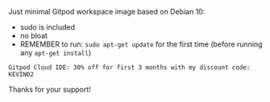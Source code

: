 Just minimal Gitpod workspace image based on Debian 10:

- sudo is included
- no bloat
- REMEMBER to run: `sudo apt-get update` for the first time (before running any `apt-get install`)


```
Gitpod Cloud IDE: 30% off for first 3 months with my discount code: KEVIN02
```

Thanks for your support!
